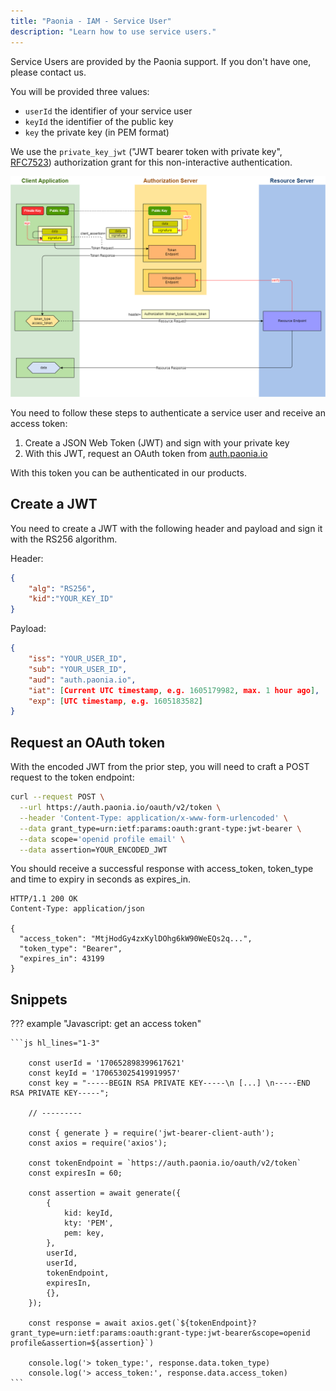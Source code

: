 ```yaml
---
title: "Paonia - IAM - Service User"
description: "Learn how to use service users."
---
```


Service Users are provided by the Paonia support. If you don't have one, please contact us.

You will be provided three values:

- `userId` the identifier of your service user
- `keyId` the identifier of the public key
- `key` the private key (in PEM format)

We use the `private_key_jwt` ("JWT bearer token with private key", [RFC7523](https://tools.ietf.org/html/rfc7523)) authorization grant for this non-interactive authentication.

![Authorization Flow - "Private Key JWT"](../img/private_key_jwt_flow.png)

You need to follow these steps to authenticate a service user and receive an access token:

1. Create a JSON Web Token (JWT) and sign with your private key
2. With this JWT, request an OAuth token from [auth.paonia.io](https://auth.paonia.io)

With this token you can be authenticated in our products.

## Create a JWT

You need to create a JWT with the following header and payload and sign it with the RS256 algorithm.

Header:

```json hl_lines="3"
{
    "alg": "RS256",
    "kid":"YOUR_KEY_ID"
}
```

Payload:

```json hl_lines="2-3"
{
    "iss": "YOUR_USER_ID",
    "sub": "YOUR_USER_ID",
    "aud": "auth.paonia.io",
    "iat": [Current UTC timestamp, e.g. 1605179982, max. 1 hour ago],
    "exp": [UTC timestamp, e.g. 1605183582]
}
```

## Request an OAuth token

With the encoded JWT from the prior step, you will need to craft a POST request to the token endpoint:

```bash hl_lines="6"
curl --request POST \
  --url https://auth.paonia.io/oauth/v2/token \
  --header 'Content-Type: application/x-www-form-urlencoded' \
  --data grant_type=urn:ietf:params:oauth:grant-type:jwt-bearer \
  --data scope='openid profile email' \
  --data assertion=YOUR_ENCODED_JWT
```

You should receive a successful response with access_token, token_type and time to expiry in seconds as expires_in.

```http
HTTP/1.1 200 OK
Content-Type: application/json

{
  "access_token": "MtjHodGy4zxKylDOhg6kW90WeEQs2q...",
  "token_type": "Bearer",
  "expires_in": 43199
}
```

## Snippets

??? example "Javascript: get an access token"

    ```js hl_lines="1-3"

        const userId = '170652898399617621'
        const keyId = '170653025419919957'
        const key = "-----BEGIN RSA PRIVATE KEY-----\n [...] \n-----END RSA PRIVATE KEY-----";
        
        // ---------    

        const { generate } = require('jwt-bearer-client-auth');
        const axios = require('axios');
    
        const tokenEndpoint = `https://auth.paonia.io/oauth/v2/token`
        const expiresIn = 60;
    
        const assertion = await generate({
            {
                kid: keyId,
                kty: 'PEM',
                pem: key,
            },
            userId,
            userId,
            tokenEndpoint,
            expiresIn,
            {},
        });
    
        const response = await axios.get(`${tokenEndpoint}?grant_type=urn:ietf:params:oauth:grant-type:jwt-bearer&scope=openid profile&assertion=${assertion}`)
    
        console.log('> token_type:', response.data.token_type)
        console.log('> access_token:', response.data.access_token)
    ```
